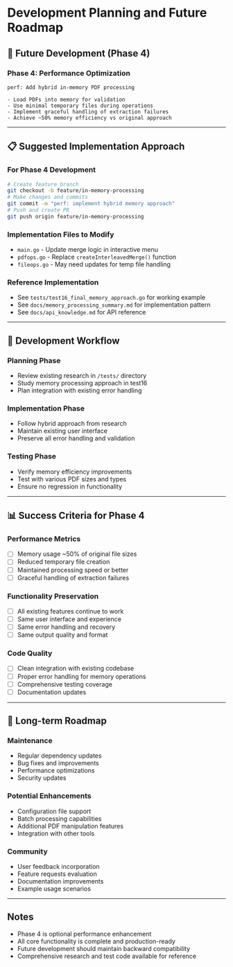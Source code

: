 # Development Planning and Future Roadmap

## 🎯 Future Development (Phase 4)

### Phase 4: Performance Optimization
```
perf: Add hybrid in-memory PDF processing

- Load PDFs into memory for validation
- Use minimal temporary files during operations
- Implement graceful handling of extraction failures
- Achieve ~50% memory efficiency vs original approach
```

---

## 📋 Suggested Implementation Approach

### For Phase 4 Development
```bash
# Create feature branch
git checkout -b feature/in-memory-processing
# Make changes and commits
git commit -m "perf: implement hybrid memory approach"
# Push and create PR
git push origin feature/in-memory-processing
```

### Implementation Files to Modify
- `main.go` - Update merge logic in interactive menu
- `pdfops.go` - Replace `createInterleavedMerge()` function
- `fileops.go` - May need updates for temp file handling

### Reference Implementation
- See `tests/test16_final_memory_approach.go` for working example
- See `docs/memory_processing_summary.md` for implementation pattern
- See `docs/api_knowledge.md` for API reference

---

## 🔄 Development Workflow

### Planning Phase
- Review existing research in `/tests/` directory
- Study memory processing approach in test16
- Plan integration with existing error handling

### Implementation Phase
- Follow hybrid approach from research
- Maintain existing user interface
- Preserve all error handling and validation

### Testing Phase
- Verify memory efficiency improvements
- Test with various PDF sizes and types
- Ensure no regression in functionality

---

## 📊 Success Criteria for Phase 4

### Performance Metrics
- [ ] Memory usage ~50% of original file sizes
- [ ] Reduced temporary file creation
- [ ] Maintained processing speed or better
- [ ] Graceful handling of extraction failures

### Functionality Preservation
- [ ] All existing features continue to work
- [ ] Same user interface and experience
- [ ] Same error handling and recovery
- [ ] Same output quality and format

### Code Quality
- [ ] Clean integration with existing codebase
- [ ] Proper error handling for memory operations
- [ ] Comprehensive testing coverage
- [ ] Documentation updates

---

## 🎯 Long-term Roadmap

### Maintenance
- Regular dependency updates
- Bug fixes and improvements
- Performance optimizations
- Security updates

### Potential Enhancements
- Configuration file support
- Batch processing capabilities
- Additional PDF manipulation features
- Integration with other tools

### Community
- User feedback incorporation
- Feature requests evaluation
- Documentation improvements
- Example usage scenarios

---

## Notes
- Phase 4 is optional performance enhancement
- All core functionality is complete and production-ready
- Future development should maintain backward compatibility
- Comprehensive research and test code available for reference
